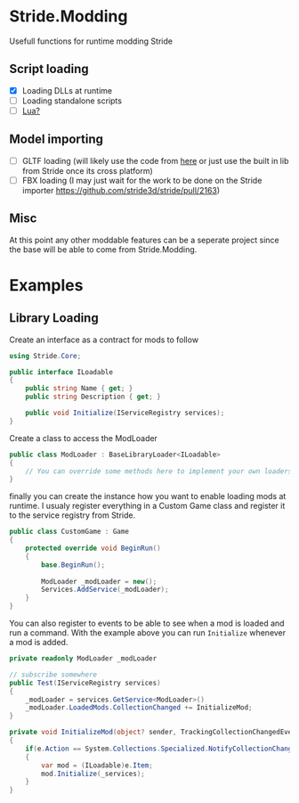 # Stride.Modding
Usefull functions for runtime modding Stride

## Script loading
- [x] Loading DLLs at runtime
- [ ] Loading standalone scripts
- [ ] [Lua?](https://github.com/NLua/NLua)

## Model importing
- [ ] GLTF loading (will likely use the code from [here](https://github.com/ykafia/StrideGltf/blob/master/GltfImport/LoadGLTF.cs) or just use the built in lib from Stride once its cross platform)
- [ ] FBX loading (I may just wait for the work to be done on the Stride importer https://github.com/stride3d/stride/pull/2163)

## Misc
At this point any other moddable features can be a seperate project since the base will be able to come from Stride.Modding.

# Examples

## Library Loading

Create an interface as a contract for mods to follow

``` csharp
using Stride.Core;

public interface ILoadable
{
	public string Name { get; }
	public string Description { get; }

	public void Initialize(IServiceRegistry services);
}
```

Create a class to access the ModLoader
``` csharp
public class ModLoader : BaseLibraryLoader<ILoadable>
{
	// You can override some methods here to implement your own loaders.
}
```

finally you can create the instance how you want to enable loading mods at runtime. I usualy register everything in a Custom Game class and register it to the service registry from Stride.
``` csharp
public class CustomGame : Game
{
	protected override void BeginRun()
	{
		base.BeginRun();
		
		ModLoader _modLoader = new();
		Services.AddService(_modLoader);
	}
}
```

You can also register to events to be able to see when a mod is loaded and run a command. With the example above you can run `Initialize` whenever a mod is added.
``` csharp
private readonly ModLoader _modLoader

// subscribe somewhere
public Test(IServiceRegistry services)
{
	_modLoader = services.GetService<ModLoader>()
	_modLoader.LoadedMods.CollectionChanged += InitializeMod;
}

private void InitializeMod(object? sender, TrackingCollectionChangedEventArgs e)
{
	if(e.Action == System.Collections.Specialized.NotifyCollectionChangedAction.Add)
	{
		var mod = (ILoadable)e.Item;
		mod.Initialize(_services);
	}
}
```
